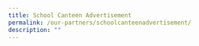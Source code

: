 ```yaml
---
title: School Canteen Advertisement
permalink: /our-partners/schoolcanteenadvertisement/
description: ""
---
```

